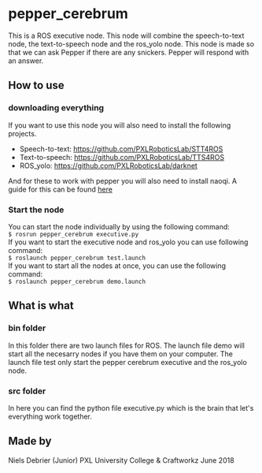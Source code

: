 # pepper_cerebrum
This is a ROS executive node. This node will combine the speech-to-text node, the text-to-speech node and the ros_yolo node.
This node is made so that we can ask Pepper if there are any snickers. Pepper will respond with an answer.

## How to use
### downloading everything
If you want to use this node you will also need to install the following projects.
- Speech-to-text: https://github.com/PXLRoboticsLab/STT4ROS
- Text-to-speech: https://github.com/PXLRoboticsLab/TTS4ROS
- ROS_yolo: https://github.com/PXLRoboticsLab/darknet 

And for these to work with pepper you will also need to install naoqi. A guide for this can be found [here](https://github.com/PXLRoboticsLab/ROS_Pepper/blob/master/ROS-Pepper.md)

### Start the node
You can start the node individually by using the following command: \
`$ rosrun pepper_cerebrum executive.py` \
If you want to start the executive node and ros_yolo you can use following command: \
`$ roslaunch pepper_cerebrum test.launch` \
If you want to start all the nodes at once, you can use the following command: \
`$ roslaunch pepper_cerebrum demo.launch` 

## What is what
### bin folder
In this folder there are two launch files for ROS. The launch file demo will start all the necesarry nodes if you have them on your computer.
The launch file test only start the pepper cerebrum executive and the ros_yolo node.

### src folder
In here you can find the python file executive.py which is the brain that let's everything work together.

## Made by
Niels Debrier (Junior)
PXL University College & Craftworkz
June 2018
